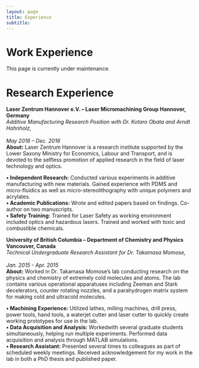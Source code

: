 ```yaml
---
layout: page
title: Experience
subtitle:
---
```


# **Work Experience**
This page is currently under maintenance.

# **Research Experience**

**Laser Zentrum Hannover e.V. – Laser Micromachining Group Hannover, Germany**<br/>
*Additive Manufacturing Research Position with Dr. Kotaro Obata and Arndt Hohnholz,*<br/>  
*May 2016 – Dec. 2016*<br/>
**About:** Laser Zentrum Hannover is a research institute supported by the Lower Saxony Ministry for Economics, Labour and Transport, and is devoted to the selfless promotion of applied research in the field of laser technology and optics.<br/>

**• Independent Research:** Conducted various experiments in additive manufacturing with new materials. Gained experience with
PDMS and micro-fluidics as well as micro-stereolithography with unique polymers and acrylates.<br/>
**• Academic Publications:** Wrote and edited papers based on findings. Co-author on two manuscripts.<br/>
**• Safety Training:** Trained for Laser Safety as working environment included optics and hazardous lasers. Trained and worked with
toxic and combustible chemicals.<br/>

**University of British Columbia – Department of Chemistry and Physics Vancouver, Canada**<br/>
*Technical Undergraduate Research Assistant for Dr. Takamasa Momose,*<br/>  
*Jan. 2015 - Apr. 2015*<br/>
**About:** Worked in Dr. Takamasa Momose’s lab conducting research on the physics and chemistry of extremely cold molecules and
atoms. The lab contains various operational apparatuses including Zeeman and Stark decelerators, counter rotating nozzles, and a
parahydrogen matrix system for making cold and ultracold molecules.<br/>

**• Machining Experience:** Utilized lathes, milling machines, drill press, power tools, hand tools, a waterjet cutter and laser cutter to
quickly create working prototypes for use in the lab.<br/>
**• Data Acquisition and Analysis:** Workedwith several graduate students simultaneously, helping run multiple experiments. Performed
data acquisition and analysis through MATLAB simulations.<br/>
**• Research Assistant:** Presented several times to colleagues as part of scheduled weekly meetings. Received acknowledgement for
my work in the lab in both a PhD thesis and published paper.<br/>
